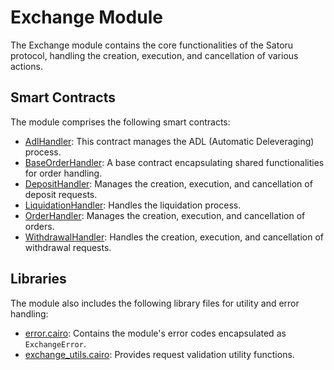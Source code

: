 # Exchange Module

The Exchange module contains the core functionalities of the Satoru protocol, handling the creation, execution, and cancellation of various actions.

## Smart Contracts

The module comprises the following smart contracts:

- [AdlHandler](https://github.com/keep-starknet-strange/satoru/blob/main/src/exchange/adl_handler.cairo): This contract manages the ADL (Automatic Deleveraging) process.
- [BaseOrderHandler](https://github.com/keep-starknet-strange/satoru/blob/main/src/exchange/base_order_handler.cairo): A base contract encapsulating shared functionalities for order handling.
- [DepositHandler](https://github.com/keep-starknet-strange/satoru/blob/main/src/exchange/deposit_handler.cairo): Manages the creation, execution, and cancellation of deposit requests.
- [LiquidationHandler](https://github.com/keep-starknet-strange/satoru/blob/main/src/exchange/liquidation_handler.cairo): Handles the liquidation process.
- [OrderHandler](https://github.com/keep-starknet-strange/satoru/blob/main/src/exchange/order_handler.cairo): Manages the creation, execution, and cancellation of orders.
- [WithdrawalHandler](https://github.com/keep-starknet-strange/satoru/blob/main/src/exchange/withdrawal_handler.cairo): Handles the creation, execution, and cancellation of withdrawal requests.

## Libraries

The module also includes the following library files for utility and error handling:

- [error.cairo](https://github.com/keep-starknet-strange/satoru/blob/main/src/exchange/error.cairo): Contains the module's error codes encapsulated as `ExchangeError`.
- [exchange_utils.cairo](https://github.com/keep-starknet-strange/satoru/blob/main/src/exchange/withdrawal_event_utils.cairo): Provides request validation utility functions.